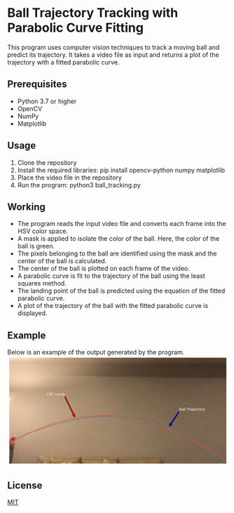 # Ball Trajectory Tracking with Parabolic Curve Fitting
This program uses computer vision techniques to track a moving ball and predict its trajectory. It takes a video file as input and returns a plot of the trajectory with a fitted parabolic curve.

## Prerequisites
- Python 3.7 or higher
- OpenCV
- NumPy
- Matplotlib

## Usage
1. Clone the repository
2. Install the required libraries: pip install opencv-python numpy matplotlib
3. Place the video file in the repository
4. Run the program: python3 ball_tracking.py

## Working
- The program reads the input video file and converts each frame into the HSV color space.
- A mask is applied to isolate the color of the ball. Here, the color of the ball is green.
- The pixels belonging to the ball are identified using the mask and the center of the ball is calculated.
- The center of the ball is plotted on each frame of the video.
- A parabolic curve is fit to the trajectory of the ball using the least squares method.
- The landing point of the ball is predicted using the equation of the fitted parabolic curve.
- A plot of the trajectory of the ball with the fitted parabolic curve is displayed.

## Example
Below is an example of the output generated by the program.
![alt text](Ball_trajectory.png)

## License

[MIT](https://choosealicense.com/licenses/mit/)
